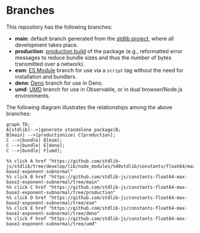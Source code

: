 <!--

@license Apache-2.0

Copyright (c) 2022 The Stdlib Authors.

Licensed under the Apache License, Version 2.0 (the "License");
you may not use this file except in compliance with the License.
You may obtain a copy of the License at

    http://www.apache.org/licenses/LICENSE-2.0

Unless required by applicable law or agreed to in writing, software
distributed under the License is distributed on an "AS IS" BASIS,
WITHOUT WARRANTIES OR CONDITIONS OF ANY KIND, either express or implied.
See the License for the specific language governing permissions and
limitations under the License.

-->

# Branches

This repository has the following branches:

-   **main**: default branch generated from the [stdlib project][stdlib-url], where all development takes place.
-   **production**: [production build][production-url] of the package (e.g., reformatted error messages to reduce bundle sizes and thus the number of bytes transmitted over a network).
-   **esm**: [ES Module][esm-url] branch for use via a `script` tag without the need for installation and bundlers.
-   **deno**: [Deno][deno-url] branch for use in Deno.
-   **umd**: [UMD][umd-url] branch for use in Observable, or in dual browser/Node.js environments.

The following diagram illustrates the relationships among the above branches:

```mermaid
graph TD;
A[stdlib]-->|generate standalone package|B;
B[main] -->|productionize| C[production];
C -->|bundle| D[esm];
C -->|bundle| E[deno];
C -->|bundle| F[umd];

%% click A href "https://github.com/stdlib-js/stdlib/tree/develop/lib/node_modules/%40stdlib/constants/float64/max-base2-exponent-subnormal"
%% click B href "https://github.com/stdlib-js/constants-float64-max-base2-exponent-subnormal/tree/main"
%% click C href "https://github.com/stdlib-js/constants-float64-max-base2-exponent-subnormal/tree/production"
%% click D href "https://github.com/stdlib-js/constants-float64-max-base2-exponent-subnormal/tree/esm"
%% click E href "https://github.com/stdlib-js/constants-float64-max-base2-exponent-subnormal/tree/deno"
%% click F href "https://github.com/stdlib-js/constants-float64-max-base2-exponent-subnormal/tree/umd"
```

[stdlib-url]: https://github.com/stdlib-js/stdlib/tree/develop/lib/node_modules/%40stdlib/constants/float64/max-base2-exponent-subnormal
[production-url]: https://github.com/stdlib-js/constants-float64-max-base2-exponent-subnormal/tree/production
[deno-url]: https://github.com/stdlib-js/constants-float64-max-base2-exponent-subnormal/tree/deno
[umd-url]: https://github.com/stdlib-js/constants-float64-max-base2-exponent-subnormal/tree/umd
[esm-url]: https://github.com/stdlib-js/constants-float64-max-base2-exponent-subnormal/tree/esm